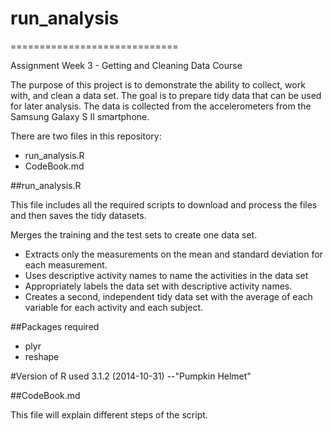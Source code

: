 # run_analysis
=============================

Assignment Week 3 - Getting and Cleaning Data Course

The purpose of this project is to demonstrate the ability to collect, work with, and clean a data set. The goal is to prepare tidy data that can be used for later analysis. The data is collected from the accelerometers from the Samsung Galaxy S II smartphone.

There are two files in this repository:

* run_analysis.R
* CodeBook.md


##run_analysis.R

This file includes all the required scripts to download and process the files and then saves the tidy datasets.

 Merges the training and the test sets to create one data set.
* Extracts only the measurements on the mean and standard deviation for each measurement. 
* Uses descriptive activity names to name the activities in the data set
* Appropriately labels the data set with descriptive activity names. 
* Creates a second, independent tidy data set with the average of each variable for each activity and each subject. 
 
##Packages required

* plyr
* reshape
 
#Version of R used
3.1.2 (2014-10-31) --"Pumpkin Helmet"


##CodeBook.md

This file will explain different steps of the script. 
